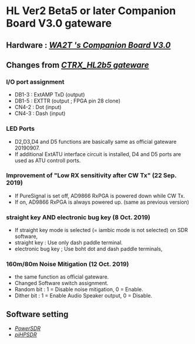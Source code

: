# HL Ver2 Beta5 or later Companion Board V3.0 gateware
## Hardware : [_WA2T 's Companion Board V3.0_](https://github.com/WA2T/Hermes-Lite2) 

## Changes from  [_CTRX_HL2b5 gateware_](https://github.com/ji1udd/Hermes-Lite2/tree/CTRX_HL2b5) 

### I/O port assignment
- DB1-3 :  ExtAMP TxD (output)
- DB1-5 :  EXTTR (output ; FPGA pin 28 clone)
- CN4-2 :  Dot  (input)
- CN4-3 :  Dash (input)

### LED Ports
- D2,D3,D4 and D5 functions are basically same as official gateware 20190907.
- If additional ExtATU interface circuit is installed, D4 and D5 ports are used as ATU controll ports.

### Improvement of "Low RX sensitivity after CW Tx" (22 Sep. 2019)
- If PureSignal is set off, AD9866 RxPGA is powered down while CW Tx.
- If on, AD9866 RxPGA is always powered up. (same as previous version)

### straight key AND electronic bug key (8 Oct. 2019)
- If straight key mode is selected (= iambic mode is not selected) on SDR software, 
- straight key : Use only dash paddle terminal.
- electronic bug key ; Use boht dot and dash paddle terminals,

### 160m/80m Noise Mitigation (12 Oct. 2019)
- the same function as official gateware.
- Changed Software switch assignment.
- Random bit : 1 = Disable noise mitigation, 0 = Enable.
- Dither bit : 1 = Enable Audio Speaker output, 0 = Disable. 


## Software setting
- [_PowerSDR_](V3_Companion/V3_PowerSDR_Setting.pdf)
- [_piHPSDR_](V3_Companion/V3_piHPSDR_Setting.pdf)
